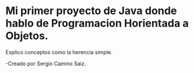 # Mi primer proyecto de Java donde hablo de Programacion Horientada a Objetos.
Explico conceptos como la herencia simple.

-Creado por Sergio Camino Saiz.
